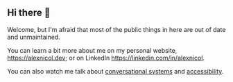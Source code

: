 ## Hi there 👋

Welcome, but I'm afraid that most of the public things in here are out of date and unmaintained.

You can learn a bit more about me on my personal website, https://alexnicol.dev; or on LinkedIn https://linkedin.com/in/alexnicol.

You can also watch me talk about [conversational systems](https://www.youtube.com/watch?v=vcVttSm3e8k) and [accessibility](https://www.youtube.com/watch?v=uJwvY0K6TkY).
